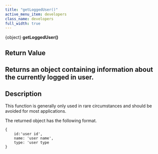 ```yaml
---
title: "getLoggedUser()"
active_menu_item: developers
class_name: developers
full_width: true
---
```



{object} **getLoggedUser()**

## Return Value

## Returns an object containing information about the currently logged in user.

## Description

This function is generally only used in rare circumstances and should be avoided for most applications.

The returned object has the following format.

    {
        id:'user id',
        name: 'user name',
        type: 'user type
    }
     
   

